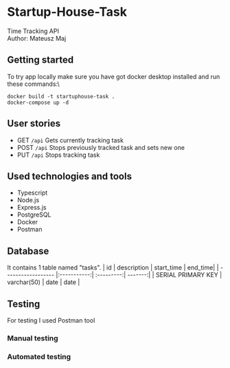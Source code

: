 # Startup-House-Task
Time Tracking API\
Author: Mateusz Maj
## Getting started
To try app locally make sure you have got docker desktop installed and run these commands:\
```
docker build -t startuphouse-task .
docker-compose up -d
```
## User stories
* GET ```/api```
Gets currently tracking task
* POST ```/api```
Stops previously tracked task and sets new one
* PUT ```/api```
Stops tracking task
## Used technologies and tools
* Typescript
* Node.js
* Express.js
* PostgreSQL
* Docker
* Postman
## Database
It contains 1 table named "tasks".
| id                 | description | start_time | end_time|
| ------------------ |:-----------:| :---------:| -------:|
| SERIAL PRIMARY KEY | varchar(50) | date       | date    |

## Testing
For testing I used Postman tool
### Manual testing
### Automated testing
